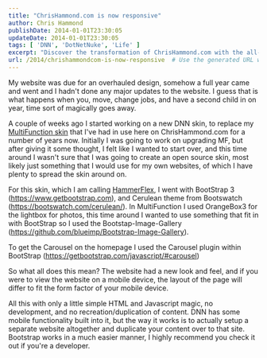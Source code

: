 ```yaml
---
title: "ChrisHammond.com is now responsive"
author: Chris Hammond
publishDate: 2014-01-01T23:30:05
updateDate: 2014-01-01T23:30:05
tags: [ 'DNN', 'DotNetNuke', 'Life' ]
excerpt: "Discover the transformation of ChrisHammond.com with the all-new HammerFlex skin using Bootstrap 3 for a responsive, modern design. See the magic unfold! #webdesign #Bootstrap"
url: /2014/chrishammondcom-is-now-responsive  # Use the generated URL with year
---
```

<p>My website was due for an overhauled design, somehow a full year came and went and I hadn't done any major updates to the website. I guess that is what happens when you, move, change jobs, and have a second child in on year, time sort of magically goes away.</p> <p>A couple of weeks ago I started working on a new DNN skin, to replace my <a href="https://multifunction.codeplex.com/" target="_blank">MultiFunction skin</a> that I've had in use here on ChrisHammond.com for a number of years now. Initially I was going to work on upgrading MF, but after giving it some thought, I felt like I wanted to start over, and this time around I wasn't sure that I was going to create an open source skin, most likely just something that I would use for my own websites, of which I have plenty to spread the skin around on.</p> <p>For this skin, which I am calling <a href="www.christoc.com/Projects/HammerFlex" target="_blank">HammerFlex</a>, I went with BootStrap 3 (<a href="https://www.getbootstrap.com" target="_blank">https://www.getbootstrap.com</a>), and Cerulean theme from Bootswatch (<a href="https://bootswatch.com/cerulean/">https://bootswatch.com/cerulean/</a>). In MultiFunction I used OrangeBox3 for the lightbox for photos, this time around I wanted to use something that fit in with BootStrap so I used the Bootstap-Image-Gallery (<a href="https://github.com/blueimp/Bootstrap-Image-Gallery">https://github.com/blueimp/Bootstrap-Image-Gallery</a>).</p> <p>To get the Carousel on the homepage I used the Carousel plugin within BootStrap (<a href="https://getbootstrap.com/javascript/#carousel">https://getbootstrap.com/javascript/#carousel</a>)</p> <p>So what all does this mean? The website had a new look and feel, and if you were to view the website on a mobile device, the layout of the page will differ to fit the form factor of your mobile device.</p> <p>All this with only a little simple HTML and Javascript magic, no development, and no recreation/duplication of content. DNN has some mobile functionality built into it, but the way it works is to actually setup a separate website altogether and duplicate your content over to that site. Bootstrap works in a much easier manner, I highly recommend you check it out if you're a developer.</p>


